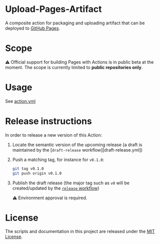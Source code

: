 # Upload-Pages-Artifact

A composite action for packaging and uploading artifact that can be deployed to [GitHub Pages][pages].

# Scope

⚠️ Official support for building Pages with Actions is in public beta at the moment. The scope is currently limited to **public repositories only**.

# Usage

See [action.yml](action.yml)

<!-- TODO: document custom workflow -->

# Release instructions

In order to release a new version of this Action:

1. Locate the semantic version of the upcoming release (a draft is maintained by the [`draft-release` workflow][draft-release.yml])

2. Push a matching tag, for instance for `v0.1.0`:

   ```bash
   git tag v0.1.0
   git push origin v0.1.0
   ```

3. Publish the draft release (the major tag such as `v0` will be created/updated by the [`release` workflow][release])

   ⚠️ Environment approval is required.

# License

The scripts and documentation in this project are released under the [MIT License](LICENSE).

<!-- references -->
[pages]: https://pages.github.com
[draft-release]: .github/workflows/draft-release.yml
[release]: .github/workflows/release.yml
